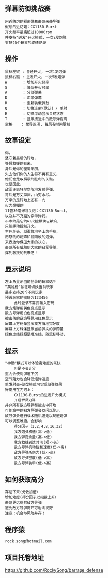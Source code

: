 ## 弹幕防御挑战赛
    用近防炮的稠密弹幕击落来袭导弹
    假想的近防炮：CX1130-Burst
    开火频率最高超过10000rpm
    并支持"迸发"开火模式，一次5发炮弹
    支持20个玩家的成绩记录    

## 操作
    鼠标左键 : 普通开火, 一次1发炮弹    
    鼠标右键 : 迸发开火，一次5发炮弹
    W       : 增加开火频率
    S       : 降低开火频率
    A       : 分散弹幕
    D       : 汇聚弹幕
    R       : 重新装载弹鼓
    Q       : 切换连射(默认) / 单射 
    E       : 切换浮动显示关键状态
    T       : 显示接近中的敌导弹距离
    空格    : 世界迟滞, 每局有时间限制

## 故事设定
    你，
    坚守着最后的阵地，
    等候救援的到来。
    身后是你的至爱亲朋，
    失去他们你的人生将不再有意义，
    他们也是取得最终胜利的关键。
    也是因此，
    敌军正疯狂地向阵地发射导弹，
    背后是万丈深渊，山穷水尽。
    万幸的是阵地上还有一门
    火力爆棚的
    11管30毫米机关炮：CX1130-Burst，
    以及并不充裕的穿甲弹药。
    不幸的是它的AI火控模块已被毁，
    只能手动控制开火。    
    生死关头，就勇敢地坐上炮手舱，
    用怒吼的炮声和暴雨般的炮弹，
    来表达你保卫大家的决心，
    击落所有威胁到大家的敌军导弹，
    撑到救援的到来吧！

## 显示说明
    左上角显示当前登录的玩家选手
    “英雄榜”按钮可切换当前玩家
    最多支持20个不同玩家
    预设玩家的密码为123456
        此时登录不需要输入密码
    我方炮弹用黄色亮点显示
    敌方导弹用白色亮点显示
    被击落的敌方导弹用红色显示
    屏幕上方粉条显示我方阵地完好度
    屏幕上方绿条显示当前弹夹的弹药量
    绿色虚线绿框是瞄准线，随鼠标移动，    

## 提示
    "神助"模式可以体验高难度的爽快
        但是不会计分
    重力会使对弹道下沉
    空气阻力也会降低炮弹速度 
    单发射击+迸发模式可实现散弹效果
    好钢用在刀刃上：
        CX1130-Burst的迸发开火模式
        开启世界迟滞
    并非所有敌方导弹都能击中阵地    
    可能命中的敌方导弹会以闪烁警示
    敌导弹会进行战术随机游走以规避炮弹
    可以调整难度，会影响
        得分因子（1,2,4,8,16,32)
        我方炮弹初速(高->低)
        我方弹药余量(高->低)
        我方救援到达时间(短->长)
        敌方导弹机动性和速度(低->高)
        敌方导弹杀伤力(低->高)   
        敌方导弹密度(低->高)
        敌方导弹装甲(低->高）

## 如何获取高分
    存活下来(分数加倍）
    增加难度(得分因子以指数上升）
    击落更远处的敌方导弹
    避免敌方导弹离开可射击视野
    注意：机会与风险并存！

## 程序猿
    rock.song@hotmail.com

## 项目托管地址
 https://github.com/RockySong/barrage_defense

